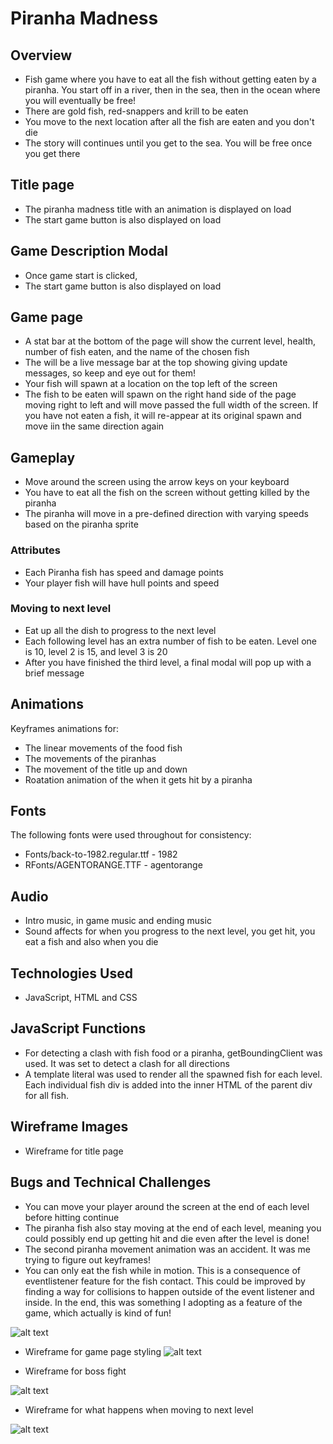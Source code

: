 # Piranha Madness 

## Overview 
* Fish game where you have to eat all the fish without getting eaten by a piranha. You start off in a river, then in the sea, then in the ocean where you will eventually be free! 
* There are gold fish, red-snappers and krill to be eaten 
* You move to the next location after all the fish are eaten and you don't die 
* The story will continues until you get to the sea. You will be free once you get there 

## Title page 
* The piranha madness title with an animation is displayed on load
* The start game button is also displayed on load
  
## Game Description Modal
* Once game start is clicked, 
* The start game button is also displayed on load

## Game page 
* A stat bar at the bottom of the page will show the current level, health, number of fish eaten, and the name of the chosen fish
* The will be a live message bar at the top showing giving update messages, so keep and eye out for them!
* Your fish will spawn at a location on the top left of the screen
* The fish to be eaten will spawn on the right hand side of the page moving right to left and will move passed the full width of the screen. If you have not eaten a fish, it will re-appear at its original spawn and move iin the same direction again
 
## Gameplay
* Move around the screen using the arrow keys on your keyboard
* You have to eat all the fish on the screen without getting killed by the piranha
* The piranha will move in a pre-defined direction with varying speeds based on the piranha sprite

### Attributes 
* Each Piranha fish has speed and damage points 
* Your player fish will have hull points and speed 

### Moving to next level 
* Eat up all the dish to progress to the next level
* Each following level has an extra number of fish to be eaten. Level one is 10, level 2 is 15, and level 3 is 20
* After you have finished the third level, a final modal will pop up with a brief message

## Animations  
Keyframes animations for: 
* The linear movements of the food fish
* The movements of the piranhas
* The movement of the title up and down
* Roatation animation of the when it gets hit by a piranha

## Fonts
The following fonts were used throughout for consistency:
* Fonts/back-to-1982.regular.ttf - 1982
* RFonts/AGENTORANGE.TTF - agentorange

## Audio
* Intro music, in game music and ending music
* Sound affects for when you progress to the next level, you get hit, you eat a fish and also when you die

## Technologies Used
* JavaScript, HTML and CSS

## JavaScript Functions
* For detecting a clash with fish food or a piranha, getBoundingClient was used. It was set to detect a clash for all directions
* A template literal was used to render all the spawned fish for each level. Each individual fish div is added into the inner HTML of the parent div for all fish.

## Wireframe Images
* Wireframe for title page

## Bugs and Technical Challenges
* You can move your player around the screen at the end of each level before hitting continue
* The piranha fish also stay moving at the end of each level, meaning you could possibly end up getting hit and die even after the level is done!
* The second piranha movement animation was an accident. It was me trying to figure out keyframes!
* You can only eat the fish while in motion. This is a consequence of eventlistener feature for the fish contact. This could be improved by finding a way for collisions to happen outside of the event listener and inside. In the end, this was something I adopting as a feature of the game, which actually is kind of fun!


![alt text](https://github.com/petermc87/project_1_piranha_madness/blob/main/images/Piranha%20Madness%20Wireframe_1.jpg)

* Wireframe for game page styling
![alt text](https://github.com/petermc87/project_1_piranha_madness/blob/main/images/Piranha%20Madness%20Wireframe_2.jpg)


* Wireframe for boss fight

![alt text](https://github.com/petermc87/project_1_piranha_madness/blob/main/images/Piranha%20Madness%20Wireframe_3.jpg)

* Wireframe for what happens when moving to next level

![alt text](https://github.com/petermc87/project_1_piranha_madness/blob/main/images/Piranha%20Madness%20Wireframe_4.jpg)



